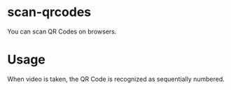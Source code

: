 # scan-qrcodes

You can scan QR Codes on browsers.

# Usage

When video is taken, the QR Code is recognized as sequentially numbered.
